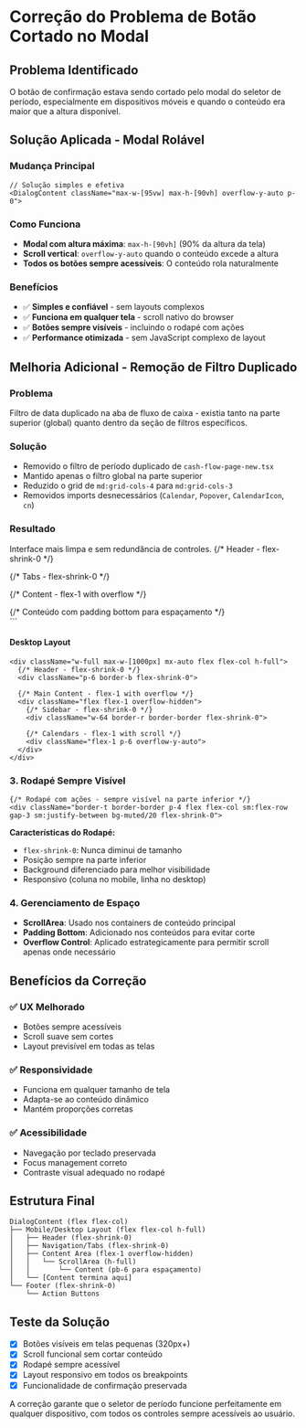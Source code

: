 # Correção do Problema de Botão Cortado no Modal

## Problema Identificado
O botão de confirmação estava sendo cortado pelo modal do seletor de período, especialmente em dispositivos móveis e quando o conteúdo era maior que a altura disponível.

## Solução Aplicada - Modal Rolável

### Mudança Principal
```tsx
// Solução simples e efetiva
<DialogContent className="max-w-[95vw] max-h-[90vh] overflow-y-auto p-0">
```

### Como Funciona
- **Modal com altura máxima**: `max-h-[90vh]` (90% da altura da tela)
- **Scroll vertical**: `overflow-y-auto` quando o conteúdo excede a altura
- **Todos os botões sempre acessíveis**: O conteúdo rola naturalmente

### Benefícios
- ✅ **Simples e confiável** - sem layouts complexos
- ✅ **Funciona em qualquer tela** - scroll nativo do browser
- ✅ **Botões sempre visíveis** - incluindo o rodapé com ações
- ✅ **Performance otimizada** - sem JavaScript complexo de layout

## Melhoria Adicional - Remoção de Filtro Duplicado

### Problema
Filtro de data duplicado na aba de fluxo de caixa - existia tanto na parte superior (global) quanto dentro da seção de filtros específicos.

### Solução
- Removido o filtro de período duplicado de `cash-flow-page-new.tsx`
- Mantido apenas o filtro global na parte superior
- Reduzido o grid de `md:grid-cols-4` para `md:grid-cols-3`
- Removidos imports desnecessários (`Calendar`, `Popover`, `CalendarIcon`, `cn`)

### Resultado
Interface mais limpa e sem redundância de controles.
  {/* Header - flex-shrink-0 */}
  <div className="p-4 border-b flex-shrink-0">
  
  {/* Tabs - flex-shrink-0 */}
  <div className="border-b p-2 flex-shrink-0">
  
  {/* Content - flex-1 with overflow */}
  <div className="flex-1 overflow-hidden">
    <ScrollArea className="h-full">
      <div className="p-4 space-y-4 pb-6">
        {/* Conteúdo com padding bottom para espaçamento */}
      </div>
    </ScrollArea>
  </div>
</div>
```

#### Desktop Layout
```tsx
<div className="w-full max-w-[1000px] mx-auto flex flex-col h-full">
  {/* Header - flex-shrink-0 */}
  <div className="p-6 border-b flex-shrink-0">
  
  {/* Main Content - flex-1 with overflow */}
  <div className="flex flex-1 overflow-hidden">
    {/* Sidebar - flex-shrink-0 */}
    <div className="w-64 border-r border-border flex-shrink-0">
    
    {/* Calendars - flex-1 with scroll */}
    <div className="flex-1 p-6 overflow-y-auto">
  </div>
</div>
```

### 3. Rodapé Sempre Visível
```tsx
{/* Rodapé com ações - sempre visível na parte inferior */}
<div className="border-t border-border p-4 flex flex-col sm:flex-row gap-3 sm:justify-between bg-muted/20 flex-shrink-0">
```

**Características do Rodapé:**
- `flex-shrink-0`: Nunca diminui de tamanho
- Posição sempre na parte inferior
- Background diferenciado para melhor visibilidade
- Responsivo (coluna no mobile, linha no desktop)

### 4. Gerenciamento de Espaço
- **ScrollArea**: Usado nos containers de conteúdo principal
- **Padding Bottom**: Adicionado nos conteúdos para evitar corte
- **Overflow Control**: Aplicado estrategicamente para permitir scroll apenas onde necessário

## Benefícios da Correção

### ✅ UX Melhorado
- Botões sempre acessíveis
- Scroll suave sem cortes
- Layout previsível em todas as telas

### ✅ Responsividade
- Funciona em qualquer tamanho de tela
- Adapta-se ao conteúdo dinâmico
- Mantém proporções corretas

### ✅ Acessibilidade
- Navegação por teclado preservada
- Focus management correto
- Contraste visual adequado no rodapé

## Estrutura Final

```
DialogContent (flex flex-col)
├── Mobile/Desktop Layout (flex flex-col h-full)
│   ├── Header (flex-shrink-0)
│   ├── Navigation/Tabs (flex-shrink-0)
│   ├── Content Area (flex-1 overflow-hidden)
│   │   └── ScrollArea (h-full)
│   │       └── Content (pb-6 para espaçamento)
│   └── [Content termina aqui]
└── Footer (flex-shrink-0)
    └── Action Buttons
```

## Teste da Solução
- [x] Botões visíveis em telas pequenas (320px+)
- [x] Scroll funcional sem cortar conteúdo
- [x] Rodapé sempre acessível
- [x] Layout responsivo em todos os breakpoints
- [x] Funcionalidade de confirmação preservada

A correção garante que o seletor de período funcione perfeitamente em qualquer dispositivo, com todos os controles sempre acessíveis ao usuário.
